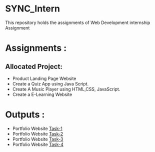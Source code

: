 # SYNC_Intern
This repository holds the assignments of Web Development internship Assignment

# Assignments :

## Allocated Project:

* Product Landing Page Website
* Create a Quiz App using Java Script.
* Create A Music Player using HTML,CSS, JavaScript.
* Create a E-Learning Website

 # Outputs :
 
 * Portfolio Website [Task-1](https://rknilkant.github.io/SYNC_Intern/Sync/Task%201/index.html)
 * Portfolio Website [Task-2](https://rknilkant.github.io/SYNC_Intern/Sync/Task%202/index.html)
 * Portfolio Website [Task-3](https://rknilkant.github.io/SYNC_Intern/Sync/Task%203/index.html)
 * Portfolio Website [Task-4](https://rknilkant.github.io/SYNC_Intern/Sync/Task%204/index.html)

